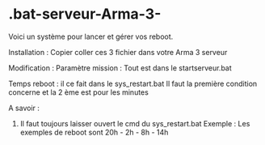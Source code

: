 # .bat-serveur-Arma-3-
Voici un système pour lancer et gérer vos reboot. 


Installation : 
Copier coller ces 3 fichier dans votre Arma 3 serveur


Modification :
  Paramètre mission : 
    Tout est dans le startserveur.bat
  
  Temps reboot : 
    il ce fait dans le sys_restart.bat
    Il faut la première condition concerne et la 2 ème est pour les minutes
    
    
    
A savoir : 
  1) Il faut toujours laisser ouvert le cmd du sys_restart.bat
  Exemple : Les exemples de reboot sont 20h - 2h - 8h - 14h
